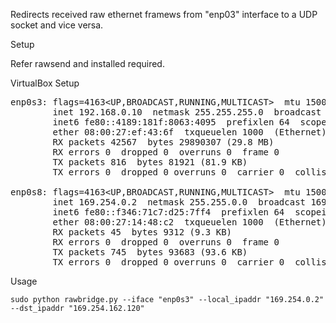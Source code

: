 Redirects received raw ethernet framews from "enp03" interface to a UDP socket and vice versa.

Setup

Refer rawsend and installed required.

VirtualBox Setup



<pre>enp0s3: flags=4163&lt;UP,BROADCAST,RUNNING,MULTICAST&gt;  mtu 1500
        inet 192.168.0.10  netmask 255.255.255.0  broadcast 192.168.0.255
        inet6 fe80::4189:181f:8063:4095  prefixlen 64  scopeid 0x20&lt;link&gt;
        ether 08:00:27:ef:43:6f  txqueuelen 1000  (Ethernet)
        RX packets 42567  bytes 29890307 (29.8 MB)
        RX errors 0  dropped 0  overruns 0  frame 0
        TX packets 816  bytes 81921 (81.9 KB)
        TX errors 0  dropped 0 overruns 0  carrier 0  collisions 0

enp0s8: flags=4163&lt;UP,BROADCAST,RUNNING,MULTICAST&gt;  mtu 1500
        inet 169.254.0.2  netmask 255.255.0.0  broadcast 169.254.255.255
        inet6 fe80::f346:71c7:d25:7ff4  prefixlen 64  scopeid 0x20&lt;link&gt;
        ether 08:00:27:14:48:c2  txqueuelen 1000  (Ethernet)
        RX packets 45  bytes 9312 (9.3 KB)
        RX errors 0  dropped 0  overruns 0  frame 0
        TX packets 745  bytes 93683 (93.6 KB)
        TX errors 0  dropped 0 overruns 0  carrier 0  collisions 0</pre>

Usage

    sudo python rawbridge.py --iface "enp0s3" --local_ipaddr "169.254.0.2" --dst_ipaddr "169.254.162.120"


